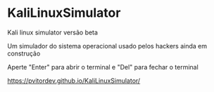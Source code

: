 # KaliLinuxSimulator
Kali linux simulator versão beta 

Um simulador do sistema operacional usado pelos hackers 
ainda em construção 

Aperte "Enter" para abrir o terminal e "Del" para fechar o terminal 

https://pvitordev.github.io/KaliLinuxSimulator/
